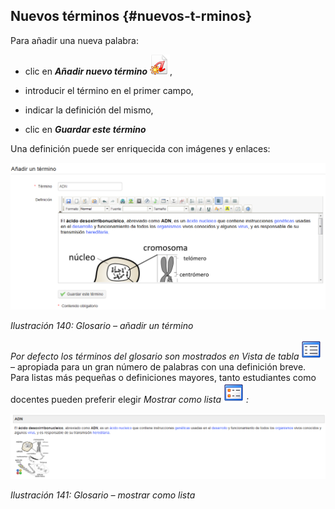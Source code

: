 ## Nuevos términos {#nuevos-t-rminos}

Para añadir una nueva palabra:

*   clic en _**Añadir nuevo término**_ _![](../assets/graphics234.png)_,

*   introducir el término en el primer campo,

*   indicar la definición del mismo,

*   clic en _**Guardar este término**_

Una definición puede ser enriquecida con imágenes y enlaces:

![](../assets/graficos120.png)

*Ilustración 140: Glosario – añadir un término*

_Por defecto los términos del glosario son mostrados en Vista de tabla_ _![](../assets/graphics235.png)_ – apropiada para un gran número de palabras con una definición breve. Para listas más pequeñas o definiciones mayores, tanto estudiantes como docentes pueden preferir elegir _Mostrar como lista_ _![](../assets/graphics238.png)_ _:_

![](../assets/graficos121.png)

*Ilustración 141: Glosario – mostrar como lista*